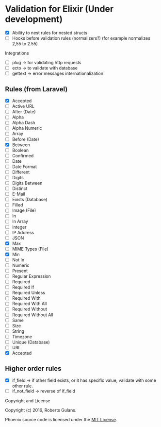 # Validation for Elixir (Under development)

- [x] Ability to nest rules for nested structs
- [ ] Hooks before validation rules (normalizers?) (for example normalizes 2,55 to 2.55)

Integrations

- [ ] plug -> for validating http requests
- [ ] ecto -> to validate with database
- [ ] gettext -> error messages internationalization
 
## Rules (from Laravel)

- [x] Accepted
- [ ] Active URL
- [ ] After (Date)
- [ ] Alpha
- [ ] Alpha Dash
- [ ] Alpha Numeric
- [ ] Array
- [ ] Before (Date)
- [x] Between
- [ ] Boolean
- [ ] Confirmed
- [ ] Date
- [ ] Date Format
- [ ] Different
- [ ] Digits
- [ ] Digits Between
- [ ] Distinct
- [ ] E-Mail
- [ ] Exists (Database)
- [ ] Filled
- [ ] Image (File)
- [ ] In
- [ ] In Array
- [ ] Integer
- [ ] IP Address
- [ ] JSON
- [x] Max
- [ ] MIME Types (File)
- [x] Min
- [ ] Not In
- [ ] Numeric
- [ ] Present
- [ ] Regular Expression
- [ ] Required
- [ ] Required If
- [ ] Required Unless
- [ ] Required With
- [ ] Required With All
- [ ] Required Without
- [ ] Required Without All
- [ ] Same
- [ ] Size
- [ ] String
- [ ] Timezone
- [ ] Unique (Database)
- [ ] URL
- [x] Accepted

## Higher order rules

- [x] if_field -> if other field exists, or it has specific value, validate with some other rule.
- [ ] if_not_field -> reverse of if_field

Copyright and License

Copyright (c) 2016, Roberts Gulans.

Phoenix source code is licensed under the [MIT License](LICENSE.md).
